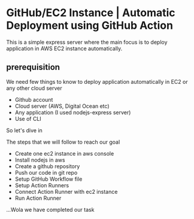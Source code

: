 # GitHub/EC2 Instance | Automatic Deployment using GitHub Action

This is a simple express server where the main focus is to deploy application in AWS EC2 instance automatically. 

## prerequisition
We need few things to know to deploy application automatically in EC2 or any other cloud server

- Github account
- Cloud server (AWS, Digital Ocean etc)
- Any application (I used nodejs-express server)
- Use of CLI

So let's dive in

The steps that we will follow to reach our goal

- Create one ec2 instance in aws console
- Install nodejs in aws 
- Create a github repository
- Push our code in git repo
- Setup GitHub Workflow file
- Setup Action Runners
- Connect Action Runner with ec2 instance
- Run Action Runner

...Wola we have completed our task
